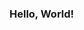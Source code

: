 ### Hello, World! 

<!--
**marianyqueiroz/marianyqueiroz** is a ✨ _special_ ✨ repository because its `README.md` (this file) appears on your GitHub profile.

